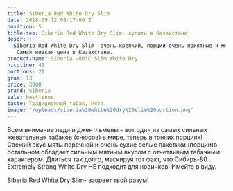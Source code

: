 ```yaml
---
title: Siberia Red White Dry Slim
date: 2018-09-12 08:17:00 Z
position: 5
title-seo: Siberia Red White Dry Slim- купить в Казахстане
descr: |-
  Siberia Red White Dry Slim -очень крепкий, порции очень приятные и много.
   Самая низкая цена в Казахстане.
product-name: Siberia -80°C Slim White Dry
nicotine: 43
portions: 21
gram: 13
price: 3000
brand: Siberia
sale: best-snus
taste: Традиционный табак, мята
image: "/uploads/siberia%20white%20dry%20slim%20portion.png"
---
```


Всем внимание леди и джентльмены - вот один из самых сильных жевательных табаков (снюсов) в мире, теперь в тонких порциях! Свежий вкус мяты перечной и очень сухие белые пакетики (порции)в остальном обладает сильным мятным вкусом с отчетливым табачным характером. Длиться так долго, маскируя тот факт, что Сибирь-80 . Extremely Strong White Dry НЕ подходит для новичков! Имейте в виду.

Siberia Red White Dry Slim- взорвет твой разум!